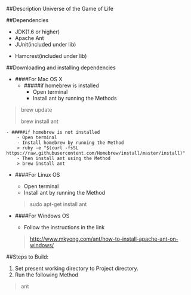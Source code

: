 
##Description
Universe of the Game of Life

##Dependencies
* JDK(1.6 or higher)
* Apache Ant
* JUnit(included under lib)
- Hamcrest(included under lib)

##Downloading and installing dependencies
- ####For Mac OS X
    - #####if homebrew is installed
        - Open terminal
        - Install ant by running the Methods
> brew update
>
> brew install ant

    - #####if homebrew is not installed
        - Open terminal
        - Install homebrew by running the Method
        > ruby -e "$(curl -fsSL https://raw.githubusercontent.com/Homebrew/install/master/install)"
        - Then install ant using the Method
        > brew install ant

- ####For Linux OS
    - Open terminal
    - Install ant by running the Method
    > sudo apt-get install ant

- ####For Windows OS
    - Follow the instructions in the link
    > http://www.mkyong.com/ant/how-to-install-apache-ant-on-windows/

##Steps to Build:

1. Set present working directory to Project directory.
2. Run the following Method
> ant